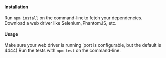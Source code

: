 #### Installation
Run `npm install` on the command-line to fetch your dependencies.
Download a web driver like Selenium, PhantomJS, etc.

#### Usage
Make sure your web driver is running (port is configurable, but the default is 4444)
Run the tests with `npm test` on the command-line.
